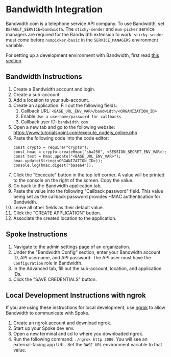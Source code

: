 # Bandwidth Integration

Bandwidth.com is a telephone service API company. To use Bandwidth, set `DEFAULT_SERVICE=bandwidth`. The `sticky-sender` and `num-picker` service managers are required for the Bandwidth extension to work. `sticky-sender` must come before `numpicker-basic` in the `SERVICE_MANAGERS` environment variable.

For setting up a development environment with Bandwidth, first read [this section](HOWTO_DEVELOPMENT_LOCAL_SETUP.md#sms-and-twilio-in-development).


## Bandwidth Instructions

1. Create a Bandwidth account and login.
2. Create a sub-account.
3. Add a location to your sub-account.
4. Create an application. Fill out the following fields:
    1. Callback URL: `<BASE_URL_ENV_VAR>/bandwidth/<ORGANIZATION_ID>`
    2. Enable `Use a username/password for callbacks`
    3. Callback user ID: `bandwidth.com`
5. Open a new tab and go to the following website: https://www.tutorialspoint.com/execute_nodejs_online.php
6. Paste the following code into the code editor:
    ```
    const crypto = require("crypto");
    const hmac = crypto.createHmac("sha256", <SESSION_SECRET_ENV_VAR>);
    const test = hmac.update("<BASE_URL_ENV_VAR>");
    hmac.update(String(<ORGANIZATION_ID>));
    console.log(hmac.digest("base64"));
    ```
7. Click the "Excecute" button in the top left corner. A value will be printed to the console on the right of the screen. Copy the value.
8. Go back to the Bandwidth application tab.
9. Paste the value into the following "Callback password" field. This value being set as the callback password provides HMAC authentication for Bandwidth.
10. Leave all other fields as their default value.
11. Click the "CREATE APPLICATION" button.
12. Associate the created location to the application.


## Spoke Instructions

1. Navigate to the admin settings page of an organization.
2. Under the "Bandwidth Config" section, enter your Bandwidth account ID, API username, and API password. The API user must have the `Configuration` role in Bandwidth.
3. In the Advanced tab, fill out the sub-account, location, and application IDs.
4. Click the "SAVE CREDENTIALS" button.


## Local Development Instructions with ngrok

If you are using these instructions for local development, use [ngrok](https://ngrok.com/) to allow Bandwidth to communicate with Spoke.

1. Create an ngrok account and download ngrok.
2. Start up your Spoke dev env.
3. Open a new terminal and cd to where you downloaded ngrok.
4. Run the following command: `./ngrok http 3000`. You will see an external-facing app URL. Set the `BASE_URL` environment variable to that value.
